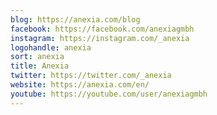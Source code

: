 ```yaml
---
blog: https://anexia.com/blog
facebook: https://facebook.com/anexiagmbh
instagram: https://instagram.com/_anexia
logohandle: anexia
sort: anexia
title: Anexia
twitter: https://twitter.com/_anexia
website: https://anexia.com/en/
youtube: https://youtube.com/user/anexiagmbh
---
```

